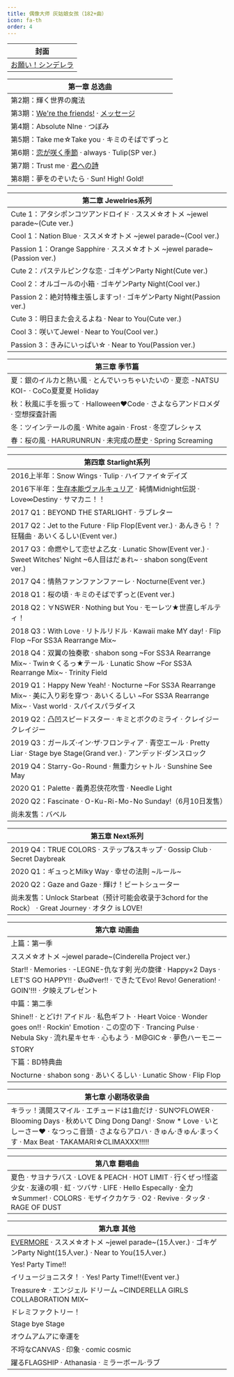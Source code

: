 ```yaml
---
title: 偶像大师 灰姑娘女孩（182+曲）
icon: fa-th
order: 4
---
```


|封面|
|-|
|[お願い！シンデレラ](2017/10/04/お願い-シンデレラ.html)|

|第一章 总选曲|
|-|
|第2期：輝く世界の魔法|
|第3期：[We're the friends!](2017/10/02/We're-the-friends!.html) · [メッセージ](2017/10/01/メッセージ.html)|
|第4期：Absolute NIne · つぼみ|
|第5期：Take me☆Take you · キミのそばでずっと|
|第6期：[恋が咲く季節](2017/09/26/恋が咲く季節.html) · always · Tulip(SP ver.)|
|第7期：Trust me · [君への詩](2017/09/22/君への詩.html)|
|第8期：夢をのぞいたら · Sun! High! Gold!|

|第二章 Jewelries系列|
|-|
|Cute 1：アタシポンコツアンドロイド · ススメ☆オトメ ~jewel parade~(Cute ver.)|
|Cool 1：Nation Blue · ススメ☆オトメ ~jewel parade~(Cool ver.)|
|Passion 1：Orange Sapphire · ススメ☆オトメ ~jewel parade~(Passion ver.)|
|Cute 2：パステルピンクな恋 · ゴキゲンParty Night(Cute ver.)|
|Cool 2：オルゴールの小箱 · ゴキゲンParty Night(Cool ver.)|
|Passion 2：絶対特権主張しますっ! · ゴキゲンParty Night(Passion ver.)|
|Cute 3：明日また会えるよね · Near to You(Cute ver.)|
|Cool 3：咲いてJewel · Near to You(Cool ver.)|
|Passion 3：きみにいっぱい☆ · Near to You(Passion ver.)|

|第三章 季节篇|
|-|
|夏：銀のイルカと熱い風 · とんでいっちゃいたいの · 夏恋 -NATSU KOI- · CoCo夏夏夏 Holiday|
|秋：秋風に手を振って · Halloween♥Code · さよならアンドロメダ · 空想探査計画|
|冬：ツインテールの風 · White again · Frost · 冬空プレシャス|
|春：桜の風 · HARURUNRUN · 未完成の歷史 · Spring Screaming|

|第四章 Starlight系列|
|-|
|2016上半年：Snow Wings · Tulip · ハイファイ☆デイズ|
|2016下半年：[生存本能ヴァルキュリア](2017/09/19/生存本能ヴァルキュリア.html) · 純情Midnight伝説 · Love∞Destiny · サマカニ！！|
|2017 Q1：BEYOND THE STARLIGHT · ラブレター|
|2017 Q2：Jet to the Future · Flip Flop(Event ver.) · あんきら！？狂騒曲 · あいくるしい(Event ver.)|
|2017 Q3：命燃やして恋せよ乙女 · Lunatic Show(Event ver.) · Sweet Witches' Night ~6人目はだぁれ~ · shabon song(Event ver.)|
|2017 Q4：情熱ファンファンファーレ · Nocturne(Event ver.)|
|2018 Q1：桜の頃 · キミのそばでずっと(Event ver.)|
|2018 Q2：∀NSWER · Nothing but You · モーレツ★世直しギルティ！|
|2018 Q3：With Love · リトルリドル · Kawaii make MY day! · Flip Flop ~For SS3A Rearrange Mix~|
|2018 Q4：双翼の独奏歌 · shabon song ~For SS3A Rearrange Mix~ · Twin☆くるっ★テール · Lunatic Show ~For SS3A Rearrange Mix~ · Trinity Field|
|2019 Q1：Happy New Yeah! · Nocturne ~For SS3A Rearrange Mix~ · 美に入り彩を穿つ · あいくるしい ~For SS3A Rearrange Mix~ · Vast world · スパイスパラダイス|
|2019 Q2：凸凹スピードスター · キミとボクのミライ · クレイジークレイジー|
|2019 Q3：ガールズ·イン·ザ·フロンティア · 青空エール · Pretty Liar · Stage bye Stage(Grand ver.) · アンデッド·ダンスロック|
|2019 Q4：Starry-Go-Round · 無重力シャトル · Sunshine See May|
|2020 Q1：Palette · 義勇忍侠花吹雪 · Needle Light|
|2020 Q2：Fascinate · O-Ku-Ri-Mo-No Sunday!（6月10日发售）|
|尚未发售：バベル|

|第五章 Next系列|
|-|
|2019 Q4：TRUE COLORS · ステップ&スキップ · Gossip Club · Secret Daybreak|
|2020 Q1：ギュっとMilky Way · 幸せの法則 ~ルール~|
|2020 Q2：Gaze and Gaze · 輝け！ビートシューター|
|尚未发售：Unlock Starbeat（预计可能会收录于3chord for the Rock） · Great Journey · オタク is LOVE!|

|第六章 动画曲|
|-|
|上篇：第一季|
|ススメ☆オトメ ~jewel parade~(Cinderella Project ver.)|
|Star!! · Memories · -LEGNE-仇なす剣 光の旋律 · Happy×2 Days · LET'S GO HAPPY!! · ØωØver!! · できたてEvo! Revo! Generation! · GOIN'!!! · 夕映えプレゼント|
|中篇：第二季|
|Shine!! · とどけ! アイドル · 私色ギフト · Heart Voice · Wonder goes on!! · Rockin' Emotion · この空の下 · Trancing Pulse · Nebula Sky · 流れ星キセキ · 心もよう · M@GIC☆ · 夢色ハーモニー|
|STORY|
|下篇：BD特典曲|
|Nocturne · shabon song · あいくるしい · Lunatic Show · Flip Flop|

|第七章 小剧场收录曲|
|-|
|キラッ！満開スマイル · エチュードは1曲だけ · SUN♡FLOWER · Blooming Days · 秋めいて Ding Dong Dang! · Snow * Love · いとしーさー♥ · なつっこ音頭 · さよならアロハ · きゅん·きゅん·まっくす · Max Beat · TAKAMARI☆CLIMAXXX!!!!!|

|第八章 翻唱曲|
|-|
|夏色 · サヨナラバス · LOVE & PEACH · HOT LIMIT · 行くぜっ!怪盗少女 · 友達の唄 · 虹 · ツバサ · LIFE · Hello Especally · 全力☆Summer! · COLORS · モザイクカケラ · O2 · Revive · タッタ · RAGE OF DUST|

|第九章 其他|
|-|
|[EVERMORE](2017/09/18/EVERMORE.html) · ススメ☆オトメ ~jewel parade~(15人ver.) · ゴキゲンParty Night(15人ver.) · Near to You(15人ver.)|
|Yes! Party Time!!|
|イリュージョニスタ！ · Yes! Party Time!!(Event ver.)|
|Treasure☆ · エンジェル ドリーム ~CINDERELLA GIRLS COLLABORATION MIX~|
|ドレミファクトリー！|
|Stage bye Stage|
|オウムアムアに幸運を|
|不埒なCANVAS · 印象 · comic cosmic|
|躍るFLAGSHIP · Athanasia · ミラーボール·ラブ|
